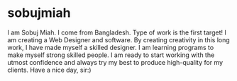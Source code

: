 # sobujmiah
I am Sobuj Miah. I come from Bangladesh. Type of work is the first target! I am creating a Web Designer and software. By creating creativity in this long work, I have made myself a skilled designer. I am learning programs to make myself strong skilled people.  I am ready to start working with the utmost confidence and always try my best to produce high-quality for my clients. Have a nice day, sir:)
